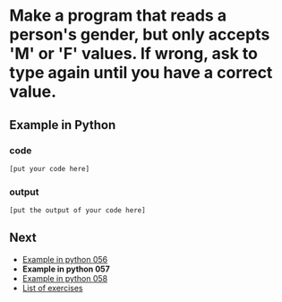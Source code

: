 # Make a program that reads a person's gender, but only accepts 'M' or 'F' values. If wrong, ask to type again until you have a correct value.

## Example in Python

### code

``` python
[put your code here]
```

### output

```
[put the output of your code here]
```

## Next

- [Example in python 056](../../056/python)
- **Example in python 057**
- [Example in python 058](../../058/python)
- [List of exercises](../..)
